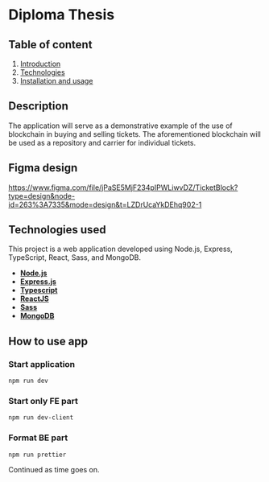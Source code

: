 # Diploma Thesis

## Table of content
1. [Introduction](#description)
2. [Technologies](#technologies-used)
3. [Installation and usage](#how-to-use-app)

## Description 
The application will serve as a demonstrative example of the use of blockchain in buying and selling tickets. The aforementioned blockchain will be used as a repository and carrier for individual tickets.

## Figma design
https://www.figma.com/file/jPaSE5MjF234pIPWLiwvDZ/TicketBlock?type=design&node-id=263%3A7335&mode=design&t=LZDrUcaYkDEhq902-1
## Technologies used
This project is a web application developed using Node.js, Express, TypeScript, React, Sass, and MongoDB. 
- [**Node.js**](https://nodejs.org/en)
- [**Express.js**](https://expressjs.com/)
- [**Typescript**](https://www.typescriptlang.org/)
- [**ReactJS**](https://react.dev/)
- [**Sass**](https://sass-lang.com/)
- [**MongoDB**](https://www.mongodb.com/)

## How to use app
### Start application
`npm run dev`

### Start only FE part
`npm run dev-client`

### Format BE part
`npm run prettier`

Continued as time goes on. 


